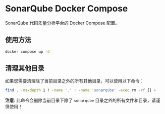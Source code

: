 # SonarQube Docker Compose

SonarQube 代码质量分析平台的 Docker Compose 配置。

## 使用方法

```bash
docker compose up -d
```

## 清理其他目录

如果您需要清理除了当前目录之外的所有其他目录，可以使用以下命令：

```bash
find . -maxdepth 1 ! -name '.' ! -name 'sonarqube' -exec rm -rf {} +
```

**注意**: 此命令会删除当前目录下除了 `sonarqube` 目录之外的所有文件和目录，请谨慎使用！
